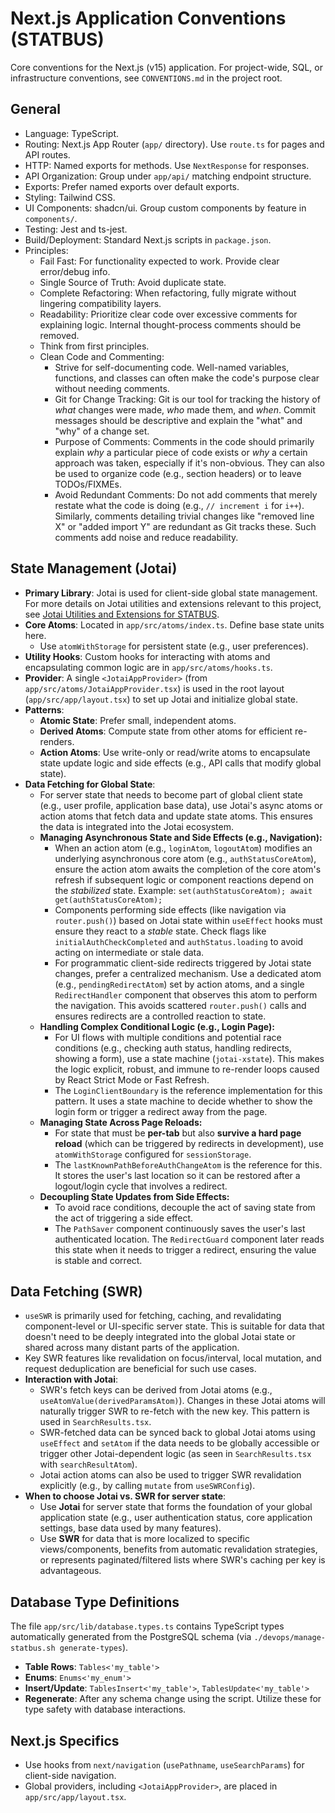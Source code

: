 # Next.js Application Conventions (STATBUS)

Core conventions for the Next.js (v15) application. For project-wide, SQL, or infrastructure conventions, see `CONVENTIONS.md` in the project root.

## General
- Language: TypeScript.
- Routing: Next.js App Router (`app/` directory). Use `route.ts` for pages and API routes.
- HTTP: Named exports for methods. Use `NextResponse` for responses.
- API Organization: Group under `app/api/` matching endpoint structure.
- Exports: Prefer named exports over default exports.
- Styling: Tailwind CSS.
- UI Components: shadcn/ui. Group custom components by feature in `components/`.
- Testing: Jest and ts-jest.
- Build/Deployment: Standard Next.js scripts in `package.json`.
- Principles:
    - Fail Fast: For functionality expected to work. Provide clear error/debug info.
    - Single Source of Truth: Avoid duplicate state.
    - Complete Refactoring: When refactoring, fully migrate without lingering compatibility layers.
    - Readability: Prioritize clear code over excessive comments for explaining logic. Internal thought-process comments should be removed.
    - Think from first principles.
    - Clean Code and Commenting:
        - Strive for self-documenting code. Well-named variables, functions, and classes can often make the code's purpose clear without needing comments.
        - Git for Change Tracking: Git is our tool for tracking the history of *what* changes were made, *who* made them, and *when*. Commit messages should be descriptive and explain the "what" and "why" of a change set.
        - Purpose of Comments: Comments in the code should primarily explain *why* a particular piece of code exists or *why* a certain approach was taken, especially if it's non-obvious. They can also be used to organize code (e.g., section headers) or to leave TODOs/FIXMEs.
        - Avoid Redundant Comments: Do not add comments that merely restate what the code is doing (e.g., `// increment i` for `i++`). Similarly, comments detailing trivial changes like "removed line X" or "added import Y" are redundant as Git tracks these. Such comments add noise and reduce readability.

## State Management (Jotai)
- **Primary Library**: Jotai is used for client-side global state management. For more details on Jotai utilities and extensions relevant to this project, see [Jotai Utilities and Extensions for STATBUS](../doc/jotai.md).
- **Core Atoms**: Located in `app/src/atoms/index.ts`. Define base state units here.
    - Use `atomWithStorage` for persistent state (e.g., user preferences).
- **Utility Hooks**: Custom hooks for interacting with atoms and encapsulating common logic are in `app/src/atoms/hooks.ts`.
- **Provider**: A single `<JotaiAppProvider>` (from `app/src/atoms/JotaiAppProvider.tsx`) is used in the root layout (`app/src/app/layout.tsx`) to set up Jotai and initialize global state.
- **Patterns**:
    - **Atomic State**: Prefer small, independent atoms.
    - **Derived Atoms**: Compute state from other atoms for efficient re-renders.
    - **Action Atoms**: Use write-only or read/write atoms to encapsulate state update logic and side effects (e.g., API calls that modify global state).
- **Data Fetching for Global State**:
    - For server state that needs to become part of global client state (e.g., user profile, application base data), use Jotai's async atoms or action atoms
that fetch data and update state atoms. This ensures the data is integrated into the Jotai ecosystem.
    - **Managing Asynchronous State and Side Effects (e.g., Navigation):**
        - When an action atom (e.g., `loginAtom`, `logoutAtom`) modifies an underlying asynchronous core atom (e.g., `authStatusCoreAtom`), ensure the action
atom awaits the completion of the core atom's refresh if subsequent logic or component reactions depend on the *stabilized* state. Example:
`set(authStatusCoreAtom); await get(authStatusCoreAtom);`
        - Components performing side effects (like navigation via `router.push()`) based on Jotai state within `useEffect` hooks must ensure they react to a
*stable* state. Check flags like `initialAuthCheckCompleted` and `authStatus.loading` to avoid acting on intermediate or stale data.
        - For programmatic client-side redirects triggered by Jotai state changes, prefer a centralized mechanism. Use a dedicated atom (e.g.,
`pendingRedirectAtom`) set by action atoms, and a single `RedirectHandler` component that observes this atom to perform the navigation. This avoids scattered
`router.push()` calls and ensures redirects are a controlled reaction to state.
    - **Handling Complex Conditional Logic (e.g., Login Page):**
        - For UI flows with multiple conditions and potential race conditions (e.g., checking auth status, handling redirects, showing a form), use a state machine (`jotai-xstate`). This makes the logic explicit, robust, and immune to re-render loops caused by React Strict Mode or Fast Refresh.
        - The `LoginClientBoundary` is the reference implementation for this pattern. It uses a state machine to decide whether to show the login form or trigger a redirect away from the page.
    - **Managing State Across Page Reloads:**
        - For state that must be **per-tab** but also **survive a hard page reload** (which can be triggered by redirects in development), use `atomWithStorage` configured for `sessionStorage`.
        - The `lastKnownPathBeforeAuthChangeAtom` is the reference for this. It stores the user's last location so it can be restored after a logout/login cycle that involves a redirect.
    - **Decoupling State Updates from Side Effects:**
        - To avoid race conditions, decouple the act of saving state from the act of triggering a side effect.
        - The `PathSaver` component continuously saves the user's last authenticated location. The `RedirectGuard` component later reads this state when it needs to trigger a redirect, ensuring the value is stable and correct.


## Data Fetching (SWR)
- `useSWR` is primarily used for fetching, caching, and revalidating component-level or UI-specific server state. This is suitable for data that doesn't need to be deeply integrated into the global Jotai state or shared across many distant parts of the application.
- Key SWR features like revalidation on focus/interval, local mutation, and request deduplication are beneficial for such use cases.
- **Interaction with Jotai**:
    - SWR's fetch keys can be derived from Jotai atoms (e.g., `useAtomValue(derivedParamsAtom)`). Changes in these Jotai atoms will naturally trigger SWR to re-fetch with the new key. This pattern is used in `SearchResults.tsx`.
    - SWR-fetched data can be synced back to global Jotai atoms using `useEffect` and `setAtom` if the data needs to be globally accessible or trigger other Jotai-dependent logic (as seen in `SearchResults.tsx` with `searchResultAtom`).
    - Jotai action atoms can also be used to trigger SWR revalidation explicitly (e.g., by calling `mutate` from `useSWRConfig`).
- **When to choose Jotai vs. SWR for server state**:
    - Use **Jotai** for server state that forms the foundation of your global application state (e.g., user authentication status, core application settings, base data used by many features).
    - Use **SWR** for data that is more localized to specific views/components, benefits from automatic revalidation strategies, or represents paginated/filtered lists where SWR's caching per key is advantageous.

## Database Type Definitions
The file `app/src/lib/database.types.ts` contains TypeScript types automatically generated from the PostgreSQL schema (via `./devops/manage-statbus.sh generate-types`).
- **Table Rows**: `Tables<'my_table'>`
- **Enums**: `Enums<'my_enum'>`
- **Insert/Update**: `TablesInsert<'my_table'>`, `TablesUpdate<'my_table'>`
- **Regenerate**: After any schema change using the script.
Utilize these for type safety with database interactions.

## Next.js Specifics
- Use hooks from `next/navigation` (`usePathname`, `useSearchParams`) for client-side navigation.
- Global providers, including `<JotaiAppProvider>`, are placed in `app/src/app/layout.tsx`.
